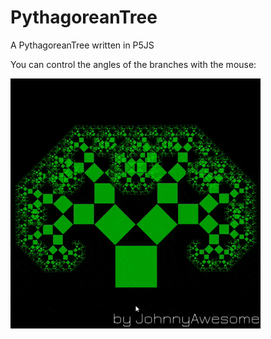 # PythagoreanTree
A PythagoreanTree written in P5JS

You can control the angles of the branches with the mouse:

![PythagoreanTree](https://github.com/johnnyawesome/PythagoreanTree/blob/master/PythagoreanTree/DemoImages/PythagoreanTree.gif)

